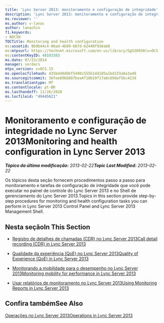 ```yaml
---
title: 'Lync Server 2013: monitoramento e configuração de integridade'
description: 'Lync Server 2013: monitoramento e configuração de integridade.'
ms.reviewer: ''
ms.author: v-lanac
author: lanachin
f1.keywords:
- NOCSH
TOCTitle: Monitoring and health configuration
ms:assetid: 0b9b44c4-06ad-4b89-b87d-62448f936ab8
ms:mtpsurl: https://technet.microsoft.com/en-us/library/Gg520950(v=OCS.15)
ms:contentKeyID: 48183383
ms.date: 07/23/2014
manager: serdars
mtps_version: v=OCS.15
ms.openlocfilehash: 435bd40d8bf5490c555b14d185a1bd233a8a3a40
ms.sourcegitcommit: 36fee89bb887bea4f18b19f17a8c69daf5bc423d
ms.translationtype: MT
ms.contentlocale: pt-BR
ms.lasthandoff: 11/26/2020
ms.locfileid: "49445621"
---
```

# <a name="monitoring-and-health-configuration-in-lync-server-2013"></a><span data-ttu-id="82ebe-103">Monitoramento e configuração de integridade no Lync Server 2013</span><span class="sxs-lookup"><span data-stu-id="82ebe-103">Monitoring and health configuration in Lync Server 2013</span></span>

<div data-xmlns="http://www.w3.org/1999/xhtml">

<div class="topic" data-xmlns="http://www.w3.org/1999/xhtml" data-msxsl="urn:schemas-microsoft-com:xslt" data-cs="https://msdn.microsoft.com/">

<div data-asp="https://msdn2.microsoft.com/asp">



</div>

<div id="mainSection">

<div id="mainBody"><span data-ttu-id="82ebe-104">

<span> </span></span><span class="sxs-lookup"><span data-stu-id="82ebe-104">

<span> </span></span></span>

<span data-ttu-id="82ebe-105">_**Tópico da última modificação:** 2013-02-22_</span><span class="sxs-lookup"><span data-stu-id="82ebe-105">_**Topic Last Modified:** 2013-02-22_</span></span>

<span data-ttu-id="82ebe-106">Os tópicos desta seção fornecem procedimentos passo a passo para monitoramento e tarefas de configuração de integridade que você pode executar no painel de controle do Lync Server 2013 e no Shell de gerenciamento do Lync Server 2013.</span><span class="sxs-lookup"><span data-stu-id="82ebe-106">Topics in this section provide step-by-step procedures for monitoring and health configuration tasks you can perform in Lync Server 2013 Control Panel and Lync Server 2013 Management Shell.</span></span>

<div>

## <a name="in-this-section"></a><span data-ttu-id="82ebe-107">Nesta seção</span><span class="sxs-lookup"><span data-stu-id="82ebe-107">In This Section</span></span>

  - [<span data-ttu-id="82ebe-108">Registro de detalhes de chamadas (CDR) no Lync Server 2013</span><span class="sxs-lookup"><span data-stu-id="82ebe-108">Call detail recording (CDR) in Lync Server 2013</span></span>](lync-server-2013-call-detail-recording-cdr.md)

  - [<span data-ttu-id="82ebe-109">Qualidade da experiência (QoE) no Lync Server 2013</span><span class="sxs-lookup"><span data-stu-id="82ebe-109">Quality of Experience (QoE) in Lync Server 2013</span></span>](lync-server-2013-quality-of-experience-qoe.md)

  - [<span data-ttu-id="82ebe-110">Monitorando a mobilidade para o desempenho no Lync Server 2013</span><span class="sxs-lookup"><span data-stu-id="82ebe-110">Monitoring mobility for performance in Lync Server 2013</span></span>](lync-server-2013-monitoring-mobility-for-performance.md)

  - [<span data-ttu-id="82ebe-111">Usar relatórios de monitoramento no Lync Server 2013</span><span class="sxs-lookup"><span data-stu-id="82ebe-111">Using Monitoring Reports in Lync Server 2013</span></span>](lync-server-2013-using-monitoring-reports.md)

</div>

<div>

## <a name="see-also"></a><span data-ttu-id="82ebe-112">Confira também</span><span class="sxs-lookup"><span data-stu-id="82ebe-112">See Also</span></span>


[<span data-ttu-id="82ebe-113">Operações no Lync Server 2013</span><span class="sxs-lookup"><span data-stu-id="82ebe-113">Operations in Lync Server 2013</span></span>](lync-server-2013-operations.md)  
  

<span data-ttu-id="82ebe-114"></div>

</div>

<span> </span>

</div>

</div>

</span><span class="sxs-lookup"><span data-stu-id="82ebe-114"></div>

</div>

<span> </span>

</div>

</div>

</span></span></div>

